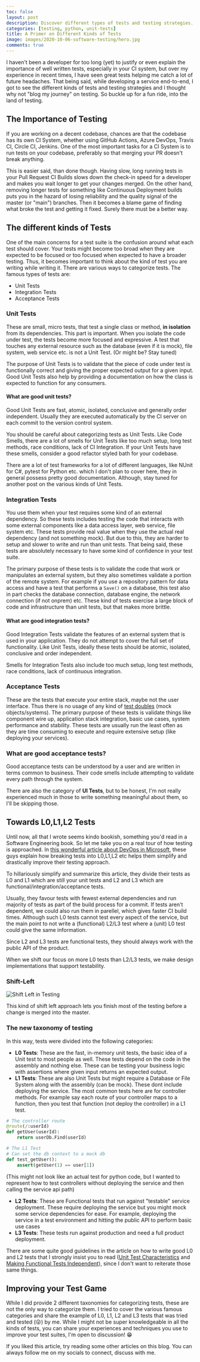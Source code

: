 ```yaml
---
toc: false
layout: post
description: Discover different types of tests and testing strategies.
categories: [testing, python, unit-tests]
title: A Primer on Different Kinds of Tests
image: images/2020-10-06-software-testing/hero.jpg
comments: true
---
```

I haven't been a developer for too long (yet) to justify or even explain the importance of well written tests, especially in your CI system, but over my experience in recent times, I have seen great tests helping me catch a lot of future headaches. That being said, while developing a service end-to-end, I got to see the different kinds of tests and testing strategies and I thought why not "blog my journey" on testing. So buckle up for a fun ride, into the land of testing.

## The Importance of Testing

If you are working on a decent codebase, chances are that the codebase has its own CI System, whether using GitHub Actions, Azure DevOps, Travis CI, Circle CI, Jenkins. One of the most important tasks for a CI System is to run tests on your codebase, preferably so that merging your PR doesn't break anything.

This is easier said, than done though. Having slow, long running tests in your Pull Request CI Builds slows down the check-in speed for a developer and makes you wait longer to get your changes merged. On the other hand, removing longer tests for something like Continuous Deployment builds puts you in the hazard of losing reliability and the quality signal of the master (or "main") branches. Then it becomes a blame game of finding what broke the test and getting it fixed. Surely there must be a better way.

## The different kinds of Tests

One of the main concerns for a test suite is the confusion around what each test should cover. Your tests might become too broad when they are expected to be focused or too focused when expected to have a broader testing. Thus, it becomes important to think about the kind of test you are writing while writing it. There are various ways to categorize tests. The famous types of tests are:

* Unit Tests
* Integration Tests
* Acceptance Tests

### Unit Tests

These are small, micro tests, that test a single class or method, **in isolation** from its dependencies. This part is important. When you isolate the code under test, the tests become more focused and expressive. A test that touches any external resource such as the database (even if it is mock), file system, web service etc. is not a Unit Test. (Or might be? Stay tuned)

The purpose of Unit Tests is to validate that the piece of code under test is functionally correct and giving the proper expected output for a given input. Good Unit Tests also help by providing a documentation on how the class is expected to function for any consumers.

#### What are good unit tests?

Good Unit Tests are fast, atomic, isolated, conclusive and generally order independent. Usually they are executed automatically by the CI server on each commit to the version control system.

You should be careful about categorizing tests as Unit Tests. Like Code Smells, there are a lot of smells for Unit Tests like too much setup, long test methods, race conditions, lack of CI Integration. If your Unit Tests have these smells, consider a good refactor styled bath for your codebase.

There are a lot of test frameworks for a lot of different languages, like NUnit for C#, pytest for Python etc. which I don't plan to cover here, they in general possess pretty good documentation. Although, stay tuned for another post on the various kinds of Unit Tests.

### Integration Tests

You use them when your test requires some kind of an external dependency. So these tests includes testing the code that interacts with some external components like a data access layer, web service, file system etc. These tests provide real value when they use the actual real dependency (and not something mock). But due to this, they are harder to setup and slower to write and run than unit tests. That being said, these tests are absolutely necessary to have some kind of confidence in your test suite.

The primary purpose of these tests is to validate the code that work or manipulates an external system, but they also sometimes validate a portion of the remote system. For example if you use a repository pattern for data access and have a test that performs a `Save()` on a database, this test also in part checks the database connection, database engine, the network connection (if not onprem) etc. These kind of tests exercise a large block of code and infrastructure than unit tests, but that makes more brittle.

#### What are good integration tests?

Good Integration Tests validate the features of an external system that is used in your application. They do not attempt to cover the full set of functionality. Like Unit Tests, ideally these tests should be atomic, isolated, conclusive and order independent.

Smells for Integration Tests also include too much setup, long test methods, race conditions, lack of continuous integration.

### Acceptance Tests

These are the tests that execute your entire stack, maybe not the user interface. Thus there is no usage of any kind of [test doubles](https://en.wikipedia.org/wiki/Test_double)  (mock objects/systems). The primary purpose of these tests is validate things like component wire up, application stack integration, basic use cases, system performance and stability. These tests are usually run the least often as they are time consuming to execute and require extensive setup (like deploying your services).

### What are good acceptance tests?

Good acceptance tests can be understood by a user and are written in terms common to business. Their code smells include attempting to validate every path through the system.

There are also the category of **UI Tests**, but to be honest, I'm not really experienced much in those to write something meaningful about them, so I'll be skipping those.

## Towards L0,L1,L2 Tests

Until now, all that I wrote seems kindo bookish, something you'd read in a Software Engineering book. So let me take you on a real tour of how testing is approached. In [this wonderful article about DevOps in Microsoft](https://docs.microsoft.com/en-us/azure/devops/learn/devops-at-microsoft/shift-left-make-testing-fast-reliable), these guys explain how breaking tests into L0,L1,L2 etc helps them simplify and drastically improve their testing approach.

To hillariously simplify and summarize this article, they divide their tests as L0 and L1 which are still your unit tests and L2 and L3 which are functional/integration/acceptance tests.

Usually, they favour tests with fewest external dependencies and run majority of tests as part of the build process for a commit. If tests aren't dependent, we could also run them in parellel, which gives faster CI build times. Although such L0 tests cannot test every aspect of the service, but the main point to not write a (functional) L2/L3 test where a (unit) L0 test could give the same information.

Since L2 and L3 tests are functional tests, they should always work with the public API of the product.

When we shift our focus on more L0 tests than L2/L3 tests, we make design implementations that support testability.

### Shift-Left

![Shift Left in Testing](https://docs.microsoft.com/en-us/azure/devops/learn/_img/shift-left.png)

This kind of shift left approach lets you finish most of the testing before a change is merged into the master.

### The new taxonomy of testing

In this way, tests were divided into the following categories:

* **L0 Tests**: These are the fast, in-memory unit tests, the basic idea of a Unit test to most people as well. These tests depend on the code in the assembly and nothing else. These can be testing your business logic with assertions where given input returns an expected output.
* **L1 Tests**: These are also Unit Tests but might require a Database or File System along with the assembly (can be mock). These dont include deploying the service. The most common tests here are for controller methods. For example say each route of your controller maps to a function, then you test that function (not deploy the controller) in a L1 test.

```python
# The controller route
@route(/:userId)
def getUser(userId):
    return userDb.Find(userId)

# The L1 Test
# Can set the db context to a mock db
def test_getUser():
    assert(getUser(1) == user[1])
```

(This might not look like an actual test for python code, but I wanted to represent how to test controllers without deploying the service and then calling the service api path)

* **L2 Tests**: These are Functional tests that run against "testable" service deployment. These require deploying the service but you might mock some service dependencies for ease. For example, deploying the service in a test environment and hitting the public API to perform basic use cases
* **L3 Tests**: These tests run against production and need a full product deployment.

There are some quite good guidelines in the article on how to write good L0 and L2 tests that I strongly insist you to read ([Unit Test Characteristics](https://docs.microsoft.com/en-us/azure/devops/learn/devops-at-microsoft/shift-left-make-testing-fast-reliable#unit-test-characteristics) and [Making Functional Tests Independent](https://docs.microsoft.com/en-us/azure/devops/learn/devops-at-microsoft/shift-left-make-testing-fast-reliable#functional-tests-must-be-independent)),  since I don't want to reiterate those same things.

## Improving your Test Game

While I did provide 2 different taxonomies for categorizing tests, these are not the only way to categorize them. I tried to cover the various famous categories and share the example of L0, L1, L2 and L3 tests that was tried and tested (😜) by me. While I might not be super knowledgeable in all the kinds of tests, you can share your experiences and techniques you use to improve your test suites, I'm open to discussion! 😁

If you liked this article, try reading some other articles on this blog. You can always follow me on my socials to connect, discuss with me.